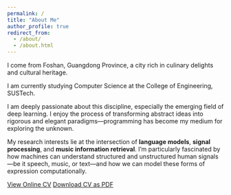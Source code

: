 ```yaml
---
permalink: /
title: "About Me"
author_profile: true
redirect_from: 
  - /about/
  - /about.html
---
```


I come from Foshan, Guangdong Province, a city rich in culinary delights and cultural heritage.

I am currently studying Computer Science at the College of Engineering, SUSTech.

I am deeply passionate about this discipline, especially the emerging field of deep learning. I enjoy the process of transforming abstract ideas into rigorous and elegant paradigms—programming has become my medium for exploring the unknown.

My research interests lie at the intersection of **language models**, **signal processing**, and **music information retrieval**. I’m particularly fascinated by how machines can understand structured and unstructured human signals—be it speech, music, or text—and how we can model these forms of expression computationally.

<div class="cv-download-links">
  <a href="{{ base_path }}/cv-json/" class="btn btn--primary">View Online CV</a>
  <a href="{{ base_path }}/files/cv_langchuhuang.pdf" class="btn btn--inverse">Download CV as PDF</a>
</div>
